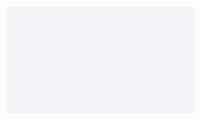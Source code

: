 <div style="text-align: center;">
  <img src="./assets/logo.gif" alt="Gaël Logo GIF">
  <br>
  <br>
</div>
